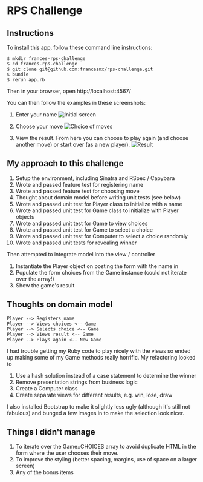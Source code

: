 # RPS Challenge

Instructions
------------
To install this app, follow these command line instructions:
```
$ mkdir frances-rps-challenge
$ cd frances-rps-challenge
$ git clone git@github.com:francesmx/rps-challenge.git
$ bundle
$ rerun app.rb
```

Then in your browser, open http://localhost:4567/

You can then follow the examples in these screenshots:

1. Enter your name
![Initial screen](http://i.imgur.com/pxTnz5G.png)

2. Choose your move
![Choice of moves](http://i.imgur.com/UU4laY5.png)

3. View the result. From here you can choose to play again (and choose another move) or start over (as a new player).
![Result](http://i.imgur.com/MbiIpvy.png)

My approach to this challenge
-----------------------------
1.  Setup the environment, including Sinatra and RSpec / Capybara
2.  Wrote and passed feature test for registering name
3.  Wrote and passed feature test for choosing move
4.  Thought about domain model before writing unit tests (see below)
5.  Wrote and passed unit test for Player class to initialize with a name
6.  Wrote and passed unit test for Game class to initialize with Player objects
7.  Wrote and passed unit test for Game to view choices
8.  Wrote and passed unit test for Game to select a choice
9.  Wrote and passed unit test for Computer to select a choice randomly
10. Wrote and passed unit tests for revealing winner

Then attempted to integrate model into the view / controller

1.  Instantiate the Player object on posting the form with the name in
2.  Populate the form choices from the Game instance (could not iterate over the array!)
3.  Show the game's result

Thoughts on domain model
-------------------------
```
Player --> Registers name
Player --> Views choices <-- Game
Player --> Selects choice <-- Game
Player --> Views result <-- Game
Player --> Plays again <-- New Game
```

I had trouble getting my Ruby code to play nicely with the views so ended up making some of my Game methods really horrific. My refactoring looked to

1. Use a hash solution instead of a case statement to determine the winner
2. Remove presentation strings from business logic
3. Create a Computer class
4. Create separate views for different results, e.g. win, lose, draw

I also installed Bootstrap to make it slightly less ugly (although it's still not fabulous) and bunged a few images in to make the selection look nicer.

Things I didn't manage
----------------------

1. To iterate over the Game::CHOICES array to avoid duplicate HTML in the form where the user chooses their move.
2. To improve the styling (better spacing, margins, use of space on a larger screen)
3. Any of the bonus items
